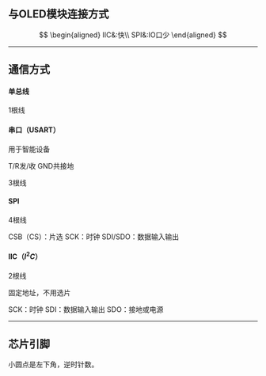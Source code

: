 ## 与OLED模块连接方式

$$
\begin{aligned}
IIC&:快\\
SPI&:IO口少
\end{aligned}
$$

---

## 通信方式

#### 单总线

1根线

#### 串口（USART） 

用于智能设备

T/R发/收
GND共接地

3根线

#### SPI

4根线

CSB（CS）：片选
SCK：时钟
SDI/SDO：数据输入输出

#### IIC（$I^2C$）

2根线

固定地址，不用选片

SCK：时钟
SDI：数据输入输出
SDO：接地或电源

---

## 芯片引脚

小圆点是左下角，逆时针数。
